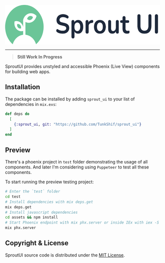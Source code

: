<p align="center">
  <img src="./images/logo.svg" height="128" alt="SproutUI logo">
</p>

---

> **Still Work In Progress**

SproutUI provides unstyled and accessible Phoenix (Live View) components for building web apps.

## Installation

The package can be installed by adding `sprout_ui` to your list of dependencies in `mix.exs`:

```elixir
def deps do
  [
    {:sprout_ui, git: "https://github.com/TunkShif/sprout_ui"}
  ]
end
```

## Preview

There's a phoenix project in `test` folder demonstrating the usage of all components. And later I'm considering using `Puppeteer` to test all these components.

To start running the preview testing project:

```bash
# Enter the `test` folder
cd test
# Install dependencies with mix deps.get
mix deps.get
# Install javascript dependencies
cd assets && npm install
# Start Phoenix endpoint with mix phx.server or inside IEx with iex -S mix phx.server
mix phx.server
```

## Copyright & License

SproutUI source code is distributed under the [MIT License](./LICENSE).
